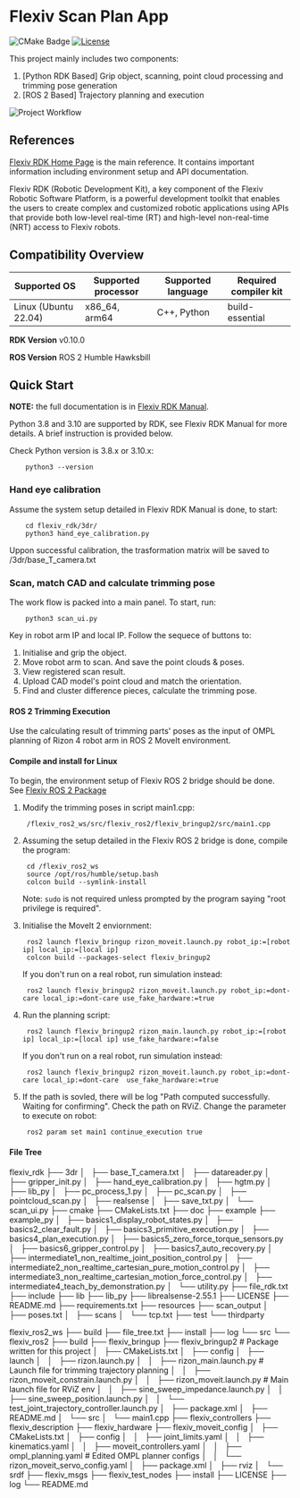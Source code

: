 # Flexiv Scan Plan App

![CMake Badge](https://github.com/flexivrobotics/flexiv_rdk/actions/workflows/cmake.yml/badge.svg)
[![License](https://img.shields.io/badge/License-Apache%202.0-blue.svg)](https://www.apache.org/licenses/LICENSE-2.0.html)

This project mainly includes two components: 
1. [Python RDK Based] Grip object, scanning, point cloud processing and trimming pose generation
2. [ROS 2 Based] Trajectory planning and execution

![Project Workflow]('/flexiv_rdk/doc/Project_workflow.png')

## References

[Flexiv RDK Home Page](https://rdk.flexiv.com/) is the main reference. It contains important information including environment setup and API documentation.

Flexiv RDK (Robotic Development Kit), a key component of the Flexiv Robotic Software Platform, is a powerful development toolkit that enables the users to create complex and customized robotic applications using APIs that provide both low-level real-time (RT) and high-level non-real-time (NRT) access to Flexiv robots.

## Compatibility Overview

| **Supported OS**           | **Supported processor** | **Supported language** | **Required compiler kit** |
| -------------------------- | ----------------------- | ---------------------- | ------------------------- |
| Linux (Ubuntu       22.04) | x86_64, arm64           | C++, Python            | build-essential           |

**RDK Version** 
v0.10.0

**ROS Version** 
ROS 2 Humble Hawksbill


## Quick Start

**NOTE:** the full documentation is in [Flexiv RDK Manual](https://rdk.flexiv.com/manual/).

Python 3.8 and 3.10 are supported by RDK, see Flexiv RDK Manual for more details. A brief instruction is provided below.

Check Python version is 3.8.x or 3.10.x:

        python3 --version

### Hand eye calibration

Assume the system setup detailed in Flexiv RDK Manual is done, to start:

        cd flexiv_rdk/3dr/
        python3 hand_eye_calibration.py

Uppon successful calibration, the trasformation matrix will be saved to /3dr/base_T_camera.txt

### Scan, match CAD and calculate trimming pose

The work flow is packed into a main panel. To start, run:

        python3 scan_ui.py

Key in robot arm IP and local IP. Follow the sequece of buttons to:
1) Initialise and grip the object.
2) Move robot arm to scan. And save the point clouds & poses.
3) View registered scan result. 
4) Upload CAD model's point cloud and match the orientation.
5) Find and cluster difference pieces, calculate the trimming pose.

#### ROS 2 Trimming Execution

Use the calculating result of trimming parts' poses as the input of OMPL planning of Rizon 4 robot arm in ROS 2 MoveIt environment.

#### Compile and install for Linux

To begin, the environment setup of Flexiv ROS 2 bridge should be done. See [Flexiv ROS 2 Package](https://rdk.flexiv.com/manual/ros2_packages.html)

1. Modify the trimming poses in script main1.cpp:

        /flexiv_ros2_ws/src/flexiv_ros2/flexiv_bringup2/src/main1.cpp

2. Assuming the setup detailed in the Flexiv ROS 2 bridge is done, compile the program: 

        cd /flexiv_ros2_ws
        source /opt/ros/humble/setup.bash
        colcon build --symlink-install

   Note: ``sudo`` is not required unless prompted by the program saying "root privilege is required".

3. Initialise the MoveIt 2 enviornment:

        ros2 launch flexiv_bringup rizon_moveit.launch.py robot_ip:=[robot ip] local_ip:=[local ip]
        colcon build --packages-select flexiv_bringup2

   If you don't run on a real robot, run simulation instead:

        ros2 launch flexiv_bringup2 rizon_moveit.launch.py robot_ip:=dont-care local_ip:=dont-care use_fake_hardware:=true

4. Run the planning script:

        ros2 launch flexiv_bringup2 rizon_main.launch.py robot_ip:=[robot ip] local_ip:=[local ip] use_fake_hardware:=false

   If you don't run on a real robot, run simulation instead:
   
        ros2 launch flexiv_bringup2 rizon_moveit.launch.py robot_ip:=dont-care local_ip:=dont-care  use_fake_hardware:=true

5. If the path is sovled, there will be log "Path computed successfully. Waiting for confirming". Check the path on RViZ. Change the parameter to execute on robot:

        ros2 param set main1 continue_execution true    

#### File Tree

flexiv_rdk
├── 3dr
│   ├── base_T_camera.txt
│   ├── datareader.py
│   ├── gripper_init.py
│   ├── hand_eye_calibration.py
│   ├── hgtm.py
│   ├── lib_py
│   ├── pc_process_1.py
│   ├── pc_scan.py
│   ├── pointcloud_scan.py
│   ├── realsense
│   ├── save_txt.py
│   └── scan_ui.py
├── cmake
├── CMakeLists.txt
├── doc
├── example
├── example_py
│   ├── basics1_display_robot_states.py
│   ├── basics2_clear_fault.py
│   ├── basics3_primitive_execution.py
│   ├── basics4_plan_execution.py
│   ├── basics5_zero_force_torque_sensors.py
│   ├── basics6_gripper_control.py
│   ├── basics7_auto_recovery.py
│   ├── intermediate1_non_realtime_joint_position_control.py
│   ├── intermediate2_non_realtime_cartesian_pure_motion_control.py
│   ├── intermediate3_non_realtime_cartesian_motion_force_control.py
│   ├── intermediate4_teach_by_demonstration.py
│   └── utility.py
├── file_rdk.txt
├── include
├── lib
├── lib_py
├── librealsense-2.55.1
├── LICENSE
├── README.md
├── requirements.txt
├── resources
├── scan_output
│   ├── poses.txt
│   ├── scans
│   └── tcp.txt
├── test
└── thirdparty

flexiv_ros2_ws
├── build
├── file_tree.txt
├── install
├── log
└── src
    └── flexiv_ros2
        ├── build
        ├── flexiv_bringup
        ├── flexiv_bringup2	# Package written for this project
        │   ├── CMakeLists.txt
        │   ├── config
        │   ├── launch
        │   │   ├── rizon.launch.py
        │   │   ├── rizon_main.launch.py	# Launch file for trimming trajectory planning
        │   │   ├── rizon_moveit_constrain.launch.py
        │   │   ├── rizon_moveit.launch.py	# Main launch file for RViZ env
        │   │   ├── sine_sweep_impedance.launch.py
        │   │   ├── sine_sweep_position.launch.py
        │   │   └── test_joint_trajectory_controller.launch.py
        │   ├── package.xml
        │   ├── README.md
        │   └── src
        │       └── main1.cpp
        ├── flexiv_controllers
        ├── flexiv_description
        ├── flexiv_hardware
        ├── flexiv_moveit_config
        │   ├── CMakeLists.txt
        │   ├── config
        │   │   ├── joint_limits.yaml
        │   │   ├── kinematics.yaml
        │   │   ├── moveit_controllers.yaml
        │   │   ├── ompl_planning.yaml		# Edited OMPL planner configs
        │   │   └── rizon_moveit_servo_config.yaml
        │   ├── package.xml
        │   ├── rviz
        │   └── srdf
        ├── flexiv_msgs
        ├── flexiv_test_nodes
        ├── install
        ├── LICENSE
        ├── log
        └── README.md